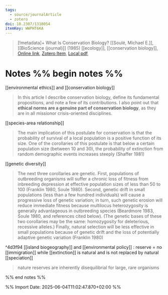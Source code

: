 ```yaml
---
tags:
  - source/journalArticle
  - zotero
doi: 10.2307/1310054
itemKey: WWPHT6KA
---
```

>[!metadata]+
> What Is Conservation Biology?
> [[Soulé, Michael E.]], 
> [[BioScience (journal)]] (1985)
> [[ecology]], [[conservation biology]], 
> [Online link](https://www.jstor.org/stable/1310054), [Zotero Item](zotero://select/library/items/WWPHT6KA), [Local pdf](file://C:/Users/aburg/Documents/references/zotero/storage/D4WVWAAY/Soule1985_WhatConservation.pdf), 

# Notes %% begin notes %%
[[environmental ethics]] and [[conservation biology]]
>In this article I describe conservation biology, define its fundamental propositions, and note a few of its contributions. I also point out that **ethical norms are a genuine part of conservation biology**, as they are in all missionor crisis-oriented disciplines.

[[species-area relationship]]
>The main implication of this postulate for conservation is that the probability of survival of a local population is a positive function of its size. One of the corollaries of this postulate is that below a certain population size (between 10 and 30), the probability of extinction from random demographic events increases steeply (Shaffer 1981)

[[genetic diversity]]
>The next three corollaries are genetic. First, populations of outbreeding organisms will suffer a chronic loss of fitness from inbreeding depression at effective population sizes of less than 50 to 100 (Franklin 1980, Soule 1980). Second, genetic drift in small populations (less than a few hundred individuals) will cause a progressive loss of genetic variation; in turn, such genetic erosion will reduce immediate fitness because multilocus heterozygosity is generally advantageous in outbreeding species (Beardmore 1983, Soule 1980, and references cited below). (The genetic bases of these two corollaries may be the same: homozygosity for deleterious, recessive alleles.) Finally, natural selection will be less effective in small populations because of genetic drift and the loss of potentially adaptive genetic variation (Franklin 1980)

^4d3f94
[[island biogeography]] and [[environmental policy]] : reserve = no [[immigration]] while [[extinction]] is natural and is not replaced by natural [[speciation]]
>  nature reserves are inherently disequilibrial for large, rare organisms

%% end notes %%




%% Import Date: 2025-06-04T11:02:47.870+02:00 %%
